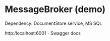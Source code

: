 # MessageBroker (demo)

Dependency: DocumentStore service, MS SQL

http:/localhost:6001 - Swagger docs
